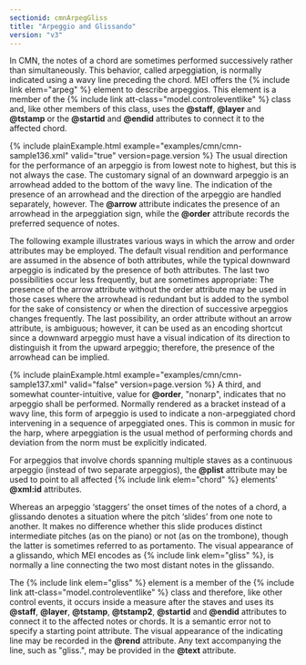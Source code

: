```yaml
---
sectionid: cmnArpegGliss
title: "Arpeggio and Glissando"
version: "v3"
---
```


In CMN, the notes of a chord are sometimes performed successively rather than
simultaneously. This behavior, called arpeggiation, is normally indicated
using a wavy line preceding the chord. MEI offers the {% include link elem="arpeg" %} element
to describe arpeggios. This element is a member of the {% include link att-class="model.controleventlike" %} class and, like other members of this class, uses the
**@staff**, **@layer** and **@tstamp** or the **@startid** and
**@endid** attributes to connect it to the affected chord.

{% include plainExample.html example="examples/cmn/cmn-sample136.xml" valid="true" version=page.version %}
The usual direction for the performance of an arpeggio is from lowest note to highest,
but this is not always the case. The customary signal of an downward arpeggio is an
arrowhead added to the bottom of the wavy line. The indication of the presence of
an
arrowhead and the direction of the arpeggio are handled separately, however. The
**@arrow** attribute indicates the presence of an arrowhead in the arpeggiation
sign, while the **@order** attribute records the preferred sequence of notes.

The following example illustrates various ways in which the arrow and order attributes
may be employed. The default visual rendition and performance are assumed in the absence
of both attributes, while the typical downward arpeggio is indicated by the presence
of
both attributes. The last two possibilities occur less frequently, but are sometimes
appropriate: The presence of the arrow attribute without the order attribute may be
used
in those cases where the arrowhead is redundant but is added to the symbol for the
sake of
consistency or when the direction of successive arpeggios changes frequently. The
last
possibility, an order attribute without an arrow attribute, is ambiguous; however,
it can
be used as an encoding shortcut since a downward arpeggio must have a visual indication
of
its direction to distinguish it from the upward arpeggio; therefore, the presence
of the
arrowhead can be implied.

{% include plainExample.html example="examples/cmn/cmn-sample137.xml" valid="false" version=page.version %}
A third, and somewhat counter-intuitive, value for **@order**, "nonarp", indicates
that no arpeggio shall be performed. Normally rendered as a bracket instead of a wavy
line, this form of arpeggio is used to indicate a non-arpeggiated chord intervening
in a
sequence of arpeggiated ones. This is common in music for the harp, where arpeggiation
is
the usual method of performing chords and deviation from the norm must be explicitly
indicated.

For arpeggios that involve chords spanning multiple staves as a continuous arpeggio
(instead of two separate arpeggios), the **@plist** attribute may be used to point
to all affected {% include link elem="chord" %} elements' **@xml:id** attributes.

Whereas an arpeggio ‘staggers’ the onset times of the notes of a
chord, a glissando denotes a situation where the pitch
‘slides’ from one note to another. It makes no difference whether
this slide produces distinct intermediate pitches (as on the piano) or not (as on
the
trombone), though the latter is sometimes referred to as portamento. The
visual appearance of a glissando, which MEI encodes as {% include link elem="gliss" %}, is
normally a line connecting the two most distant notes in the glissando.

The {% include link elem="gliss" %} element is a member of the {% include link att-class="model.controleventlike" %} class and therefore, like other control events, it
occurs inside a measure after the staves and uses its **@staff**, **@layer**,
**@tstamp**, **@tstamp2**, **@startid** and **@endid**
attributes to connect it to the affected notes or chords. It is a semantic error not
to
specify a starting point attribute. The visual appearance of the indicating line may
be
recorded in the **@rend** attribute. Any text accompanying the line, such as
"gliss.", may be provided in the **@text** attribute.


